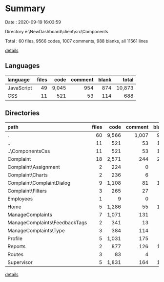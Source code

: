 # Summary

Date : 2020-09-19 16:03:59

Directory e:\NewDashboard\client\src\Components

Total : 60 files,  9566 codes, 1007 comments, 988 blanks, all 11561 lines

[details](details.md)

## Languages
| language | files | code | comment | blank | total |
| :--- | ---: | ---: | ---: | ---: | ---: |
| JavaScript | 49 | 9,045 | 954 | 874 | 10,873 |
| CSS | 11 | 521 | 53 | 114 | 688 |

## Directories
| path | files | code | comment | blank | total |
| :--- | ---: | ---: | ---: | ---: | ---: |
| . | 60 | 9,566 | 1,007 | 988 | 11,561 |
| .. | 11 | 521 | 53 | 114 | 688 |
| ..\ComponentsCss | 11 | 521 | 53 | 114 | 688 |
| Complaint | 18 | 2,571 | 244 | 253 | 3,068 |
| Complaint\Assignment | 2 | 224 | 0 | 29 | 253 |
| Complaint\Charts | 2 | 236 | 6 | 11 | 253 |
| Complaint\ComplaintDialog | 9 | 1,108 | 81 | 110 | 1,299 |
| Complaint\Filters | 3 | 265 | 27 | 28 | 320 |
| Employees | 1 | 9 | 0 | 3 | 12 |
| Home | 5 | 1,286 | 55 | 171 | 1,512 |
| ManageComplaints | 7 | 1,071 | 131 | 73 | 1,275 |
| ManageComplaints\FeedbackTags | 2 | 341 | 13 | 15 | 369 |
| ManageComplaints\Type | 3 | 384 | 114 | 32 | 530 |
| Profile | 5 | 1,031 | 175 | 78 | 1,284 |
| Reports | 2 | 877 | 126 | 131 | 1,134 |
| Routes | 3 | 83 | 4 | 16 | 103 |
| Supervisor | 5 | 1,831 | 164 | 107 | 2,102 |

[details](details.md)